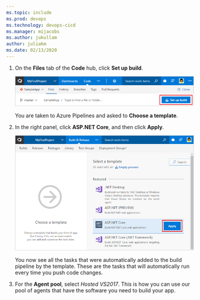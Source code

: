```yaml
---
ms.topic: include
ms.prod: devops
ms.technology: devops-cicd
ms.manager: mijacobs
ms.author: jukullam
author: juliakm
ms.date: 02/13/2020
---
```


1. On the **Files** tab of the **Code** hub, click **Set up build**.

   ![Screenshot showing button to set up build for a repository](../../media/set-up-first-build-from-code-hub.png)

   You are taken to Azure Pipelines and asked to **Choose a template**.

2. In the right panel, click **ASP.NET Core**, and then click **Apply**.

   ![Screenshot showing dotnet core template](../media/apply-aspnet-core-build-template.png)

   You now see all the tasks that were automatically added to the build pipeline by the template. These are the tasks that will automatically run every time you push code changes.

3. For the **Agent pool**, select _Hosted VS2017_. This is how you can use our pool of agents that have the software you need to build your app.
